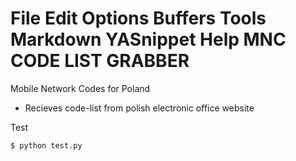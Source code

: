 File Edit Options Buffers Tools Markdown YASnippet Help
MNC CODE LIST GRABBER
=====================

Mobile Network Codes for Poland

* Recieves code-list from polish electronic office website

Test

    $ python test.py

